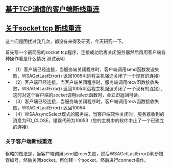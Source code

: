 ## [基于TCP通信的客户端断线重连](https://www.cnblogs.com/51net/p/4316551.html)
## [关于socket tcp 断线重连](https://www.cnblogs.com/zhangdongsheng/p/4817625.html)
这个问题困扰过我几次，都没有来得及研究，今天研究一下。

首先写一个最简易的socket tcp程序，连接成功后再关闭服务器然后再用客户端各种操作看是什么情况
测试表明
* （1）客户端已经连接，当服务端关闭程序时，客户端调用send函数发送失败，WSAGetLastError() 返回10054(远程主机强迫关闭了一个现有的连接) 
* （2）客户端已经连接，当客户端关闭程序时，服务端调用recv函数接收失败，WSAGetLastError() 返回10054(远程主机强迫关闭了一个现有的连接) ,这时对这个客户端的socket调用select函数时，会立即返回可读。
* （3）客户端已经连接，当服务端关闭程序时，客户端调用recv函数接收失败，WSAGetLastError() 返回10054
* （4）WSAAsyncSelect模式的服务端，当客户端软件关闭时，服务器收到的消息为FD_CLOSE，错误代码为10053（您的主机中的软件中止了一个已建立的连接）

### 关于客户端断线重连
粗略的做法是，当客户端调用send或recv失败，然后WSAGetLastError()判断错误编号，然后关闭socket。再创建一个socket。然后进行connect操作。
